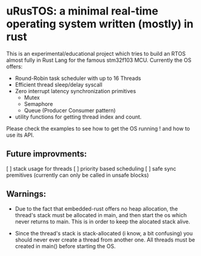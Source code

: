 # uRusTOS: a minimal real-time operating system written (mostly) in rust
This is an experimental/educational project which tries to build an RTOS almost fully in Rust Lang for the famous stm32f103 MCU.
Currently the OS offers:

- Round-Robin task scheduler with up to 16 Threads
- Efficient thread sleep/delay syscall
- Zero interrupt latency synchronization primitives
    - Mutex
    - Semaphore
    - Queue (Producer Consumer pattern)
- utility functions for getting thread index and count.


Please check the examples to see how to get the OS running ! and how to use its API.


## Future improvments:
[ ] stack usage for threads
[ ] priority based scheduling
[ ] safe sync premitives (currently can only be called in unsafe blocks)

## Warnings:

* Due to the fact that embedded-rust offers no heap allocation, the thread's stack must be allocated in main, and then start the os which never returns to main. This is in order to keep the alocated stack alive.

* Since the thread's stack is stack-allocated (i know, a bit confusing) you should never ever create a thread from another one. All threads must be created in main() before starting the OS.  
